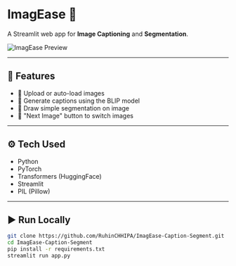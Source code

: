 # ImagEase 🌈

A Streamlit web app for **Image Captioning** and **Segmentation**.

![ImagEase Preview](preview.gif)

---

## 🚀 Features
- 📸 Upload or auto-load images
- 🧠 Generate captions using the BLIP model
- 🎯 Draw simple segmentation on image
- 🔁 "Next Image" button to switch images

---

## ⚙️ Tech Used
- Python
- PyTorch
- Transformers (HuggingFace)
- Streamlit
- PIL (Pillow)

---

## ▶️ Run Locally

```bash
git clone https://github.com/RuhinCHHIPA/ImagEase-Caption-Segment.git
cd ImagEase-Caption-Segment
pip install -r requirements.txt
streamlit run app.py


